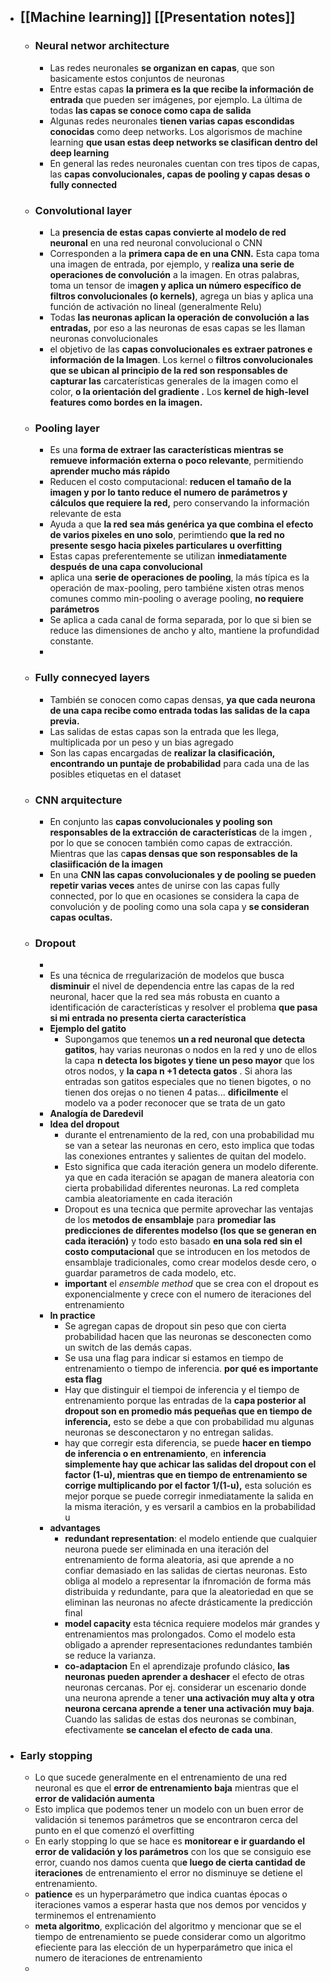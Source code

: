 - ## [[Machine learning]] [[Presentation notes]]
	- ### Neural networ architecture
		- Las redes neuronales **se organizan en capas**, que son basicamente estos conjuntos de neuronas
		- Entre estas capas **la primera es la que recibe la información de entrada** que pueden ser imágenes, por ejemplo.
		  La última de todas **las capas se conoce como capa de salida**
		- Algunas redes neuronales **tienen varias capas escondidas conocidas** como deep networks. Los algorismos de machine learning **que usan estas deep networks se clasifican dentro del deep learning**
		- En general las redes neuronales cuentan con tres tipos de capas, las **capas convolucionales, capas de pooling y capas desas o fully connected**
	- ### Convolutional layer
		- La **presencia de estas capas convierte al modelo de red neuronal** en una red neuronal convolucional o CNN
		- Corresponden a la **primera capa de en una CNN.** Esta capa toma una imagen de entrada, por ejemplo, y r**ealiza una serie de operaciones de convolución** a la imagen. En otras palabras, toma un tensor de im**agen y aplica un número específico de filtros convolucionales (o kernels)**, agrega un bias y aplica una función de activación no lineal (generalmente Relu)
		- Todas **las neuronas aplican la operación de convolución a las entradas,** por eso a las neuronas de esas capas se les llaman neuronas convolucionales
		- el objetivo de las **capas convolucionales es extraer patrones e información de la Imagen**. Los kernel o **filtros  convolucionales que se ubican al  principio de la red son responsables de capturar las** carcaterísticas generales de la imagen como el color, **o la orientación del gradiente .** Los **kernel de high-level features como bordes en la imagen.**
	- ### Pooling layer
		- Es una **forma de extraer  las características mientras se remueve información externa o poco relevante**, permitiendo **aprender mucho más rápido**
		- Reducen el costo computacional: **reducen el tamaño de la imagen  y por lo tanto reduce el numero de parámetros y cálculos que requiere la red,** pero conservando la información relevante de esta
		- Ayuda a que **la red sea más genérica ya que combina el efecto de varios pixeles en uno solo**, perimtiendo **que la red no presente sesgo hacia pixeles particulares u overfitting**
		- Estas capas preferentemente se utilizan **inmediatamente después de una capa convolucional**
		- aplica una **serie de operaciones de pooling**, la más típica es la operación de max-pooling, pero tambiéne xisten otras menos comunes commo min-pooling o average pooling, **no requiere parámetros**
		- Se aplica a cada canal de forma separada, por lo que si bien se reduce las dimensiones de ancho y alto, mantiene la profundidad constante.
		-
	- ### Fully connecyed layers
		- También se conocen como capas densas,  **ya que cada neurona de una capa recibe como entrada todas las salidas de la capa previa.**
		- Las salidas de estas capas son la entrada que les llega, multiplicada por un peso y un bias agregado
		- Son las capas encargadas de **realizar la clasificación, encontrando un puntaje de probabilidad**  para cada una de las posibles etiquetas en el dataset
	- ### CNN arquitecture
		- En conjunto las **capas convolucionales y pooling son responsables de la extracción de características** de la imgen , por lo que se conocen también como capas de extracción. Mientras que las c**apas densas que son responsables de la clasiificación de la imagen**
		- En una **CNN las capas convolucionales y de pooling se pueden repetir varias veces** antes de unirse con las capas fully connected, por lo que en ocasiones se considera la capa de convolución y de pooling como una sola capa y **se consideran capas ocultas.**
	- ### Dropout
		-
		- Es una técnica de rregularización de modelos que busca **disminuir** el nivel de dependencia entre las capas de la red neuronal, hacer  que la red sea más robusta en cuanto a identificación de características y resolver el problema **que pasa si  mi entrada no presenta cierta característica**
		- **Ejemplo del gatito**
			- Supongamos que tenemos **un a red neuronal que detecta gatitos**,  hay varias neuronas o nodos en la red y uno de ellos la capa **n detecta los bigotes y tiene un peso mayor** que los otros nodos, y **la capa n +1 detecta gatos** . Si ahora las entradas son gatitos especiales que no tienen bigotes, o no tienen dos orejas o no tienen 4 patas...  **dificilmente** el modelo  va a poder reconocer que se trata de un gato
		- **Analogía de Daredevil**
		- **Idea del dropout**
			- durante el entrenamiento de la red, con una probabilidad mu  se van a setear las neuronas en cero, esto implica que todas las conexiones entrantes y salientes de quitan del modelo.
			- Esto significa que cada iteración genera un modelo diferente. ya que en cada iteración se apagan de manera aleatoria con cierta probabilidad diferentes neuronas. La red completa cambia aleatoriamente en cada iteración
			- Dropout es una tecnica que permite aprovechar las ventajas de los **metodos de ensamblaje** para **promediar las predicciones de diferentes modelso (los que se generan en cada iteración)** y todo esto basado **en una sola red sin el costo computacional** que se introducen en los metodos de ensamblaje tradicionales, como crear modelos desde cero, o guardar parametros de cada modelo, etc.
			- **important** el *ensemble method* que se crea con el dropout es exponencialmente y crece con el numero de iteraciones del entrenamiento
		- **In practice**
			- Se agregan capas de dropout sin peso que con cierta probabilidad hacen que las neuronas se desconecten como un switch de las demás capas.
			- Se usa una flag para indicar si estamos en tiempo de entrenamiento o tiempo de inferencia. **por qué es importante esta flag**
			- Hay que distinguir el tiempoi de inferencia y el tiempo de entrenamiento porque las entradas de la **capa posterior al dropout son en promedio más pequeñas que en tiempo de inferencia,** esto se debe a que con probabilidad mu algunas neuronas se desconectaron y no entregan salidas.
			- hay que corregir esta diferencia, se puede **hacer en tiempo de inferencia o en entrenamiento**, en **inferencia simplemente hay que achicar las salidas del dropout con el factor (1-u), mientras que en tiempo de entrenamiento se corrige  multiplicando por el factor 1/(1-u),** esta solución es mejor porque se puede corregir inmediatamente la salida en la misma iteración, y es versaril a cambios en la probabilidad u
		- **advantages**
			- **redundant representation**: el modelo entiende que cualquier neurona puede ser eliminada en una iteración del entrenamiento de forma aleatoria, asi que aprende a no confiar demasiado en las salidas de ciertas neuronas. Esto obliga al modelo a representar la ifnromación de forma más distribuida y redundante, para que la aleatoriedad en que se eliminan las neuronas no afecte drásticamente la predicción final
			- **model capacity** esta técnica requiere modelos már grandes y entrenamientos mas prolongados. Como el modelo esta obligado a aprender representaciones redundantes también se reduce la varianza.
			- **co-adaptacion** En el aprendizaje profundo clásico, **las neuronas pueden aprender a deshacer** el efecto de otras neuronas cercanas. Por ej. considerar un escenario donde una neurona aprende a tener **una activación muy alta y otra neurona cercana aprende a tener una activación muy baja**. Cuando las salidas de estas dos neuronas se combinan, efectivamente **se cancelan el efecto de cada una**.
- ### Early stopping
	- Lo que sucede generalmente en el entrenamiento de una red neuronal es que el **error de entrenamiento baja** mientras que el **error de validación aumenta**
	- Esto implica que podemos tener un modelo con un buen error de validación  si tenemos parámetros que se encontraron cerca del punto en el que comenzó el overfitting
	- En early stopping lo que se hace es **monitorear  e ir guardando el error de validación y los parámetros** con los que se consiguio ese error, cuando nos damos cuenta qu**e luego de cierta cantidad de iteraciones** de entrenamiento el error no disminuye se detiene el entrenamiento.
	- **patience**  es un hyperparámetro que indica cuantas épocas o iteraciones vamos a esperar hasta que nos demos por vencidos y terminemos el entrenamiento
	- **meta algoritmo**, explicación del algoritmo y mencionar que se el tiempo de entrenamiento se puede considerar como un algoritmo efieciente para las elección de un hyperparámetro que inica el numero de iteraciones de entrenamiento
	-
